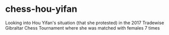 # chess-hou-yifan
Looking into Hou Yifan's situation (that she protested) in the 2017 Tradewise Gibraltar Chess Tournament where she was matched with females 7 times
